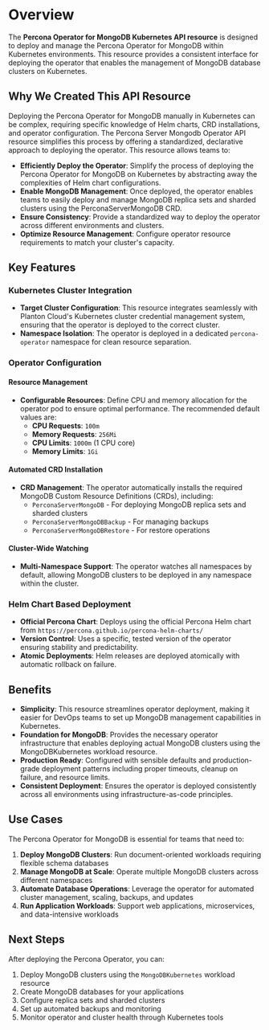 # Overview

The **Percona Operator for MongoDB Kubernetes API resource** is designed to deploy and manage the Percona Operator for MongoDB within Kubernetes environments. This resource provides a consistent interface for deploying the operator that enables the management of MongoDB database clusters on Kubernetes.

## Why We Created This API Resource

Deploying the Percona Operator for MongoDB manually in Kubernetes can be complex, requiring specific knowledge of Helm charts, CRD installations, and operator configuration. The Percona Server Mongodb Operator API resource simplifies this process by offering a standardized, declarative approach to deploying the operator. This resource allows teams to:

- **Efficiently Deploy the Operator**: Simplify the process of deploying the Percona Operator for MongoDB on Kubernetes by abstracting away the complexities of Helm chart configurations.
- **Enable MongoDB Management**: Once deployed, the operator enables teams to easily deploy and manage MongoDB replica sets and sharded clusters using the PerconaServerMongoDB CRD.
- **Ensure Consistency**: Provide a standardized way to deploy the operator across different environments and clusters.
- **Optimize Resource Management**: Configure operator resource requirements to match your cluster's capacity.

## Key Features

### Kubernetes Cluster Integration

- **Target Cluster Configuration**: This resource integrates seamlessly with Planton Cloud's Kubernetes cluster credential management system, ensuring that the operator is deployed to the correct cluster.
- **Namespace Isolation**: The operator is deployed in a dedicated `percona-operator` namespace for clean resource separation.

### Operator Configuration

#### Resource Management

- **Configurable Resources**: Define CPU and memory allocation for the operator pod to ensure optimal performance. The recommended default values are:
  - **CPU Requests**: `100m`
  - **Memory Requests**: `256Mi`
  - **CPU Limits**: `1000m` (1 CPU core)
  - **Memory Limits**: `1Gi`

#### Automated CRD Installation

- **CRD Management**: The operator automatically installs the required MongoDB Custom Resource Definitions (CRDs), including:
  - `PerconaServerMongoDB` - For deploying MongoDB replica sets and sharded clusters
  - `PerconaServerMongoDBBackup` - For managing backups
  - `PerconaServerMongoDBRestore` - For restore operations

#### Cluster-Wide Watching

- **Multi-Namespace Support**: The operator watches all namespaces by default, allowing MongoDB clusters to be deployed in any namespace within the cluster.

### Helm Chart Based Deployment

- **Official Percona Chart**: Deploys using the official Percona Helm chart from `https://percona.github.io/percona-helm-charts/`
- **Version Control**: Uses a specific, tested version of the operator ensuring stability and predictability.
- **Atomic Deployments**: Helm releases are deployed atomically with automatic rollback on failure.

## Benefits

- **Simplicity**: This resource streamlines operator deployment, making it easier for DevOps teams to set up MongoDB management capabilities in Kubernetes.
- **Foundation for MongoDB**: Provides the necessary operator infrastructure that enables deploying actual MongoDB clusters using the MongoDBKubernetes workload resource.
- **Production Ready**: Configured with sensible defaults and production-grade deployment patterns including proper timeouts, cleanup on failure, and resource limits.
- **Consistent Deployment**: Ensures the operator is deployed consistently across all environments using infrastructure-as-code principles.

## Use Cases

The Percona Operator for MongoDB is essential for teams that need to:

1. **Deploy MongoDB Clusters**: Run document-oriented workloads requiring flexible schema databases
2. **Manage MongoDB at Scale**: Operate multiple MongoDB clusters across different namespaces
3. **Automate Database Operations**: Leverage the operator for automated cluster management, scaling, backups, and updates
4. **Run Application Workloads**: Support web applications, microservices, and data-intensive workloads

## Next Steps

After deploying the Percona Operator, you can:

1. Deploy MongoDB clusters using the `MongoDBKubernetes` workload resource
2. Create MongoDB databases for your applications
3. Configure replica sets and sharded clusters
4. Set up automated backups and monitoring
5. Monitor operator and cluster health through Kubernetes tools

